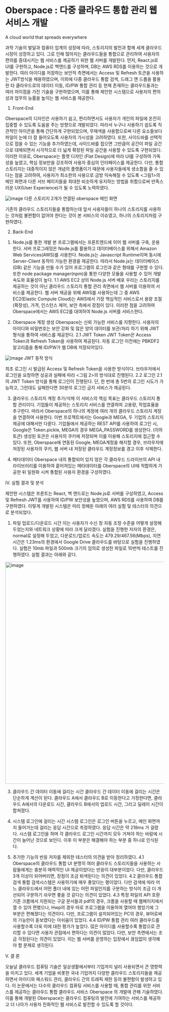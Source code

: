 # Oberspace : 다중 클라우드 통합 관리 웹서비스 개발
A cloud world that spreads everywhere

  과학 기술의 발달과 컴퓨터 업계의 성장에 따라, 스토리지의 발전과 함께 세계 클라우드 시장이 성장하고 있다. 그로 인해 많아지는 클라우드들을 통합으로 관리하여 사용자의 편의를 증대시키는 웹 서비스를 제공하기 위한 웹 서버를 개발한다. 먼저, React.js로 UI를 구현하고, Node.js로 백엔드를 구성하며, DB는 AWS RDS를 이용하는 것으로 개발한다. 여러 아이디를 저장하는 보안적 측면에서는 Access 및 Refresh 토큰을 사용하는 JWT방식을 채용하였으며, 이외에 다중 클라우드 통합 검색, 드래그 앤 드롭을 활용한 타 클라우드로의 데이터 이동, ID/PW 통합 관리 등 현재 존재하는 클라우드들과는 여러 차이점을 가진 기술을 구현하였으며, 이를 통해 제안한 시스템으로 사용자의 편의성과 업무의 능률을 높이는 웹 서비스를 제공한다. 

1) Front-End

  Oberspace의 디자인은 사용하기 쉽고, 편리하면서도 사용자가 개인의 파일에 온전히 집중할 수 있도록 도움을 주는 방향으로 개발되었다. 따라서 누구나 사용하기 쉽도록 직관적인 아이콘을 통해 간단하게 구현되었으며, 무채색을 사용함으로써 다른 요소들보다 파일이 눈에 더 잘 들어오도록 사용자의 가시성을 고려하였다. 또한, 사이드바를 선택적으로 접을 수 있는 기능을 추가하였는데, 사이드바를 접으면 그만큼의 공간이 파일 공간으로 대체되면서 시각적으로 더 넓게 확장된 파일 공간을 사용할 수 있도록 구현되었다.
  이러한 이유로, Oberspace는 플랫 디자인 (Flat Design)에 따라 UI를 구성하여 가독성을 높였고, 핵심 정보만을 강조하여 사용자 중심의 인터페이스를 제공한다. 
  다만, 통합 스토리지는 대중적이지 않은 개념의 플랫폼이기 때문에 사용자들에게 생소함을 줄 수 있다는 점을 고려하여, 사용자가 최소한의 사용으로 금방 익숙해질 수 있도록 <그림1>의 메인 화면과 다른 서브 페이지들을 최대한 비슷하게 유지하는 방법을 취함으로써 만족스러운 UX(User Experience)가 될 수 있도록 노력하였다.


![image](https://github.com/user-attachments/assets/60432f69-13cb-498a-b5f1-a0b9d627b66a)
다른 스토리지 2개가 연결된 oberspace 메인 화면

  기존의 클라우드 스토리지들을 통합하는데 앞서 사용자들이 하나의 스토리지를 사용하는 것처럼 불편함이 없어야 한다는 것이 본 서비스의 이슈였고, 하나의 스토리지처럼 구현하였다.

2) Back-End

  1. Node.js를 통한 개발
  본 프로그램에서는 프론트엔드에 이어 웹 서버를 구축, 운용한다. 서버 프로그래밍은 Node.js를 활용하고 데이터베이스를 위해서 Amazon Web Services(AWS)를 사용한다. Node.js는 Javascript Runtime이며 동시에 Server-Client 동작이 가능한 환경을 제공한다. 따라서 Node.js는 데이터베이스(DB) 같은 기능을 만들 수가 있어 프로그램의 로그인과 같은 형태를 구현할 수 있다. 또한 node package manager(npm)을 통한 다양한 모듈을 사용할 수 있어 개발 속도와 효율성이 높다.
  1.1 AWS EC2 상의 Node.js 서버 배포
  우리는 스토리지를 제공하는 것이 아닌 클라우드 스토리지 통합 관리 측면에서 웹 서버를 이용하여 서비스를 제공한다. 웹 서버 제공을 위해 AWS를 사용하는데 그 중 AWS EC2(Elastic Compute Cloud)는 AWS에서 가장 핵심적인 서비스로서 용량 조절(확장성), 가격, 인스턴스 제어, 보안 측에서 장점이 있다. 이러한 점을 고려하여 Oberspace에서는 AWS EC2를 대여하여 Node.js 서버를 서비스한다. 

  2. Oberspace 계정 생성
 Oberspace는 신뢰 가능한 서비스를 지향한다. 사용자의 아이디와 비밀번호는 보안 강화 및 많은 양의 데이터를 보관/처리 하기 위해 JWT 형식을 통하여 서비스를 제공한다.
  2.1 JWT Token
 JWT Token은 Access Token과 Refresh Token을 사용하여 제공된다. 자동 로그인 이전에는 PBKDF2 알고리즘을 통해 ID/PW가 웹 DB에 저장되어있다.

![image](https://github.com/user-attachments/assets/d3c0e7bf-8060-41b7-9bfe-af83c8737862)
 JWT 동작 방식

최초 로그인 시 발급된 Access 및 Refresh Token을 사용한 방식이다. 브라우저에서 로그인을 요청하면 성공과 실패에 따라 <그림 2>의 방식대로 진행된다.
  2.2 로그인
  2.1의 JWT Token 방식을 통해 로그인이 진행된다. 단, 한 번에 총 5번의 로그인 시도가 가능하고, 그런데도 실패한다면 30분의 로그인 금지 서비스가 제공된다.

  3. 클라우드 스토리지 계정 추가/삭제
  이 서비스의 핵심 목표는 클라우드 스토리지 통합 관리이다. 기업들이 제공하는 스토리지 서비스를 연결하여 고용량, 작업효율을 추구한다. 따라서 Oberspace의 하나의 계정에 여러 개의 클라우드 스토리지 계정을 연결하여 사용한다. 이번 프로젝트에서는 Google과 MEGA, 두 기업의 스토리지 제공에 대해서만 다룬다.
  기업들에서 제공하는 REST API를 사용하여 로그인 시, Google은 Token.pickle, MEGA의 경우 MEGA_PASSWORD를 생성한다. (이하 토큰) 생성된 토큰은 사용자의 쿠키에 저장되며 이를 이용해 스토리지에 접근할 수 있다. 또한, Oberspace에 연동된 Google, MEGA계정을 해지할 경우, 브라우저에 저장된 사용자의 쿠키, 웹 서버 내 저장된 클라우드 계정정보를 경고 이후 삭제한다. 

  4. 메타데이터
  Oberspace 내의 통합되어 있지 않은 각 클라우드 드라이브의 API 내 라이브러리를 이용하여 흩어져있는 메타데이터를 Oberspace의 UI에 적합하게 가공한 뒤 일원화 시켜 통합된 사용자 환경을 구성하였다.

Ⅳ. 실험 결과 및 분석

 제안한 시스템은 프론트는 React, 백 엔드로는 Node.js로 서버를 구성하였고, Access 및 Refresh JWT를 사용하여 ID/PW 보안성을 높였으며, AWS RDS를 사용하여 DB를 구현하였다. 이렇게 개발된 시스템은 미리 정해둔 아래의 여러 실험 및 테스터의 의견으로 분석되었다.
 
1. 파일 업로드/다운로드 시간
  이는 사용자가 수신 창 자동 조정 수준을 어떻게 설정해 두었는지와 네트워크 상황에 따라 크게 달라졌다. 실험을 진행한 저자의 환경은, normal로 설정해 두었고, 다운로드/업로드 속도는 479.29/467.56(Mbps), 지연 시간은 1.23ms의 환경에서 Google Drive 클라우드를 바탕으로 실험을 진행하였다. 실험은 10mb 파일과 500mb 크기의 임의로 생성한 파일로 10번씩 테스트를 진행하였다. 실험 결과는 아래와 같다.
<img width="705" alt="image" src="https://github.com/user-attachments/assets/5ed50bc7-341a-4d3d-a2fc-4c740f6baff5">

3. 클라우드 간 데이터 이동에 걸리는 시간
  클라우드 간 데이터 이동에 걸리는 시간은 단순하게 계산이 된다. 클라우드 A에서 클라우드 B로 이동한다고 가정한다면, 클라우드 A에서의 다운로드 시간, 클라우드 B에서의 업로드 시간, 그리고 딜레이 시간이 합쳐졌다.

4. 시스템 로그인에 걸리는 시간
  시스템 로그인은 로그인 버튼을 누르고, 메인 화면까지 들어가는데 걸리는 응답 시간으로 측정하였다. 응답 시간은 약 218ms 가 걸렸다. 시스템 로그인을 하며 각 클라우드 로그인 시간까지 모두 거쳐야 하는 바람에 시간이 늘어난 것으로 보인다. 이후 이 부분은 해결해야 하는 부분 중 하나로 인식된다.

5. 추가한 기능의 반응
  저자를 제외한 테스터의 의견을 받아 정리하였다.
  4.1 Oberspace의 클라우드 통합 UI
  분명히 여러 클라우드 스토리지들을 사용하는 사람들에게는 충분히 매력적인 UI 제공이었다는 반응이 대부분이었다. 다만, 클라우드 3개 이상이 되어버리면, 장점이 조금 퇴색된다는 의견이 있었다.
  4.2 클라우드 통합검색
  통합 검색시스템은 사용하기에 매우 좋았다는 평이었다. 다만 검색에 따라 어느 클라우드에서 어떤 폴더 내에 있는 어떤 파일인지를 구분하는 방식이 조금 더 개선되어 구분하기 쉬우면 좋을 것 같다는 의견이 있었다.
  4.3 특정 파일의 API 호환
  기존 크롬에서 지원되는 구글 문서들과 pdf의 경우, 크롬을 사용할 때 웹페이지에서 열 수 있어 편했으나, Hwp의 경우 따로 프로그램을 이용하여 열어야 했었기에 그 부분은 편해졌다는 의견이다. 다만, 프로그램이 설치되어있는 PC의 경우, 뷰어로써의 기능만이 돋보였다는 아쉬움이 있었다.
  4.4 ID/PW 통합 관리
  여러 클라우드를 사용할수록 더욱 이에 대한 평가가 높았다. 많은 아이디를 사용할수록 통합으로 관리할 수 있다면 사용자 관점에서 편하다는 의견이 많았다. 다만, 보안 측면에서는 조금 걱정된다는 의견이 있었다. 이는 웹 서버를 운영하는 입장에서 끊임없이 생각해야 할 문제로 생각된다.

Ⅴ. 결  론


 오늘날 클라우드 컴퓨팅 기술은 일상생활에서부터 기업까지 널리 사용되면서 큰 영향력을 미치고 있다. 세계 기업을 비롯한 국내 기업까지 다양한 클라우드 스토리지들을 제공하면서 아이디와 패스워드 관리, 클라우드 간의 트래픽 제한 등의 불편함이 발생하고 있다. 이 논문에서는 다수의 클라우드 컴퓨팅 서비스를 사용할 때, 통합 관리를 위한 서비스를 제공하는 클라우드 통합 클라우드 서비스 Oberspace 의 개발에 관해 기술하였다. 이를 통해 개발된 Oberspace는 클라우드 컴퓨팅의 발전에 기여하는 서비스를 제공하고 더 나아가 사용자 친화적인 웹 서비스로 발전할 수 있도록 할 것이다.
